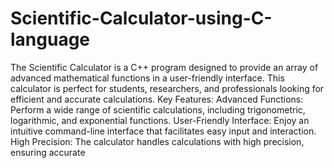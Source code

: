 # Scientific-Calculator-using-C-language
The Scientific Calculator is a C++ program designed to provide an array of advanced mathematical functions in a user-friendly interface. This calculator is perfect for students, researchers, and professionals looking for efficient and accurate calculations.
Key Features:
Advanced Functions: Perform a wide range of scientific calculations, including trigonometric, logarithmic, and exponential functions.
User-Friendly Interface: Enjoy an intuitive command-line interface that facilitates easy input and interaction.
High Precision: The calculator handles calculations with high precision, ensuring accurate 
